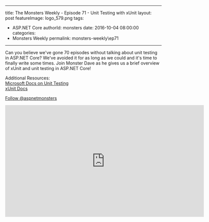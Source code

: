 
---
title: The Monsters Weekly - Episode 71 -  Unit Testing with xUnit
layout: post
featureImage: logo_579.png
tags: 
  - ASP.NET Core
authorId: monsters
date: 2016-10-04 08:00:00
categories:
  - Monsters Weekly
permalink: monsters-weekly\ep71
---

<p>Can you believe we've gone 70 episodes without talking about unit testing in ASP.NET Core? We've avoided it for as long as we could and it's time to finally write some times. Join Monster Dave as he gives us a brief overview of xUnit and unit testing in ASP.NET Core!</p><p>Additional Resources:<br><a title="https://docs.microsoft.com/en-us/dotnet/articles/core/testing/unit-testing-with-dotnet-test" href="https://docs.microsoft.com/en-us/dotnet/articles/core/testing/unit-testing-with-dotnet-test">Microsoft Docs on Unit Testing</a><br><a title="https://xunit.github.io/" href="https://xunit.github.io/">xUnit Docs</a></p><p><a class="twitter-follow-button" href="https://twitter.com/aspnetmonsters">Follow @aspnetmonsters</a></p> 

<!--more-->
<iframe src='https://channel9.msdn.com/Series/aspnetmonsters/ASPNET-Monsters-71-Unit-Testing-with-xUnit/player' width='640' height='360' allowFullScreen frameBorder='0'></iframe>
